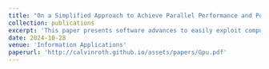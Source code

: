 ```yaml
---
title: "On a Simplified Approach to Achieve Parallel Performance and Portability Across CPU and GPU Architectures"
collection: publications
excerpt: 'This paper presents software advances to easily exploit computer architectures consisting of a multi-core CPU and CPU+GPU to accelerate diverse types of high-performance computing (HPC) applications using a single code implementation. The paper describes and demonstrates the performance of the open-source C++ matrix and array (MATAR) library. Paper can be found [here](https://www.mdpi.com/2078-2489/15/11/673)'
date: 2024-10-28
venue: 'Information Applications'
paperurl: 'http://calvinroth.github.io/assets/papers/Gpu.pdf'
---
```


